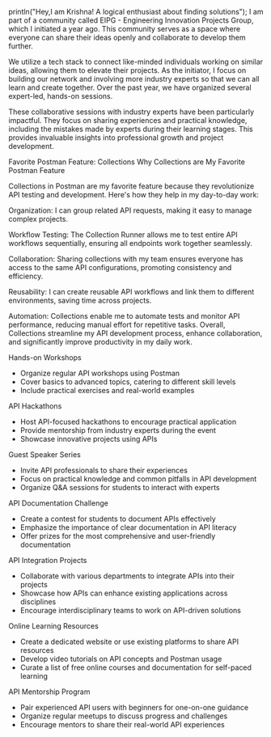println("Hey,I am Krishna! A logical enthusiast about finding solutions"); I am part of a community called EIPG - Engineering Innovation Projects Group, which I initiated a year ago. This community serves as a space where everyone can share their ideas openly and collaborate to develop them further.

We utilize a tech stack to connect like-minded individuals working on similar ideas, allowing them to elevate their projects. As the initiator, I focus on building our network and involving more industry experts so that we can all learn and create together. Over the past year, we have organized several expert-led, hands-on sessions.

These collaborative sessions with industry experts have been particularly impactful. They focus on sharing experiences and practical knowledge, including the mistakes made by experts during their learning stages. This provides invaluable insights into professional growth and project development.

Favorite Postman Feature: Collections Why Collections are My Favorite Postman Feature

Collections in Postman are my favorite feature because they revolutionize API testing and development. Here's how they help in my day-to-day work:

Organization: I can group related API requests, making it easy to manage complex projects.

Workflow Testing: The Collection Runner allows me to test entire API workflows sequentially, ensuring all endpoints work together seamlessly.

Collaboration: Sharing collections with my team ensures everyone has access to the same API configurations, promoting consistency and efficiency.

Reusability: I can create reusable API workflows and link them to different environments, saving time across projects.

Automation: Collections enable me to automate tests and monitor API performance, reducing manual effort for repetitive tasks. Overall, Collections streamline my API development process, enhance collaboration, and significantly improve productivity in my daily work.

Hands-on Workshops

- Organize regular API workshops using Postman
- Cover basics to advanced topics, catering to different skill levels
- Include practical exercises and real-world examples

API Hackathons

- Host API-focused hackathons to encourage practical application
- Provide mentorship from industry experts during the event
- Showcase innovative projects using APIs

Guest Speaker Series

- Invite API professionals to share their experiences
- Focus on practical knowledge and common pitfalls in API development
- Organize Q&A sessions for students to interact with experts

API Documentation Challenge

- Create a contest for students to document APIs effectively
- Emphasize the importance of clear documentation in API literacy
- Offer prizes for the most comprehensive and user-friendly documentation

API Integration Projects

- Collaborate with various departments to integrate APIs into their projects
- Showcase how APIs can enhance existing applications across disciplines
- Encourage interdisciplinary teams to work on API-driven solutions

Online Learning Resources

- Create a dedicated website or use existing platforms to share API resources
- Develop video tutorials on API concepts and Postman usage
- Curate a list of free online courses and documentation for self-paced learning

API Mentorship Program

- Pair experienced API users with beginners for one-on-one guidance
- Organize regular meetups to discuss progress and challenges
- Encourage mentors to share their real-world API experiences